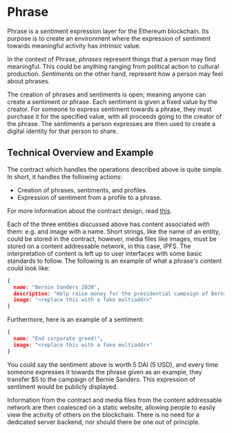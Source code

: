 # Phrase

Phrase is a sentiment expression layer for the Ethereum blockchain. Its purpose is to create an environment where the expression of sentiment towards meaningful activity has intrinsic value.

In the context of Phrase, *phrases* represent things that a person may find meaningful. This could be anything ranging from political action to cultural production. *Sentiments* on the other hand, represent how a person may feel about phrases.

The creation of phrases and sentiments is open; meaning anyone can create a sentiment or phrase. Each sentiment is given a fixed value by the creator. For someone to express sentiment towards a phrase, they must purchase it for the specified value, with all proceeds going to the creator of the phrase. The sentiments a person expresses are then used to create a digital identity for that person to share.

## Technical Overview and Example

The contract which handles the operations described above is quite simple. In short, it handles the following actions:

- Creation of phrases, sentiments, and profiles.
- Expression of sentiment from a profile to a phrase.

For more information about the contract design, read [this](docs/registry-contract-design.md).

Each of the three entities discussed above has content associated with them: e.g. and image with a name. Short strings, like the name of an entity, could be stored in the contract, however, media files like images, must be stored on a content addressable network, in this case, IPFS. The interpretation of content is left up to user interfaces with some basic standards to follow. The following is an example of what a phrase's content could look like:

```json
{
  name: "Bernie Sanders 2020",
  description: "Help raise money for the presidential campaign of Bernie Sanders.",
  image: "<replace this with a fake multiaddr>"
}
```

Furthermore, here is an example of a sentiment:

```json
{
  name: "End corporate greed!",
  image: "<replace this with a fake multiaddr>"
}
```

You could say the sentiment above is worth 5 DAI (5 USD), and every time someone expresses it towards the phrase given as an example, they transfer $5 to the campaign of Bernie Sanders. This expression of sentiment would be publicly displayed.

Information from the contract and media files from the content addressable network are then coalesced on a static website, allowing people to easily view the activity of others on the blockchain. There is no need for a dedicated server backend, nor should there be one out of principle.
